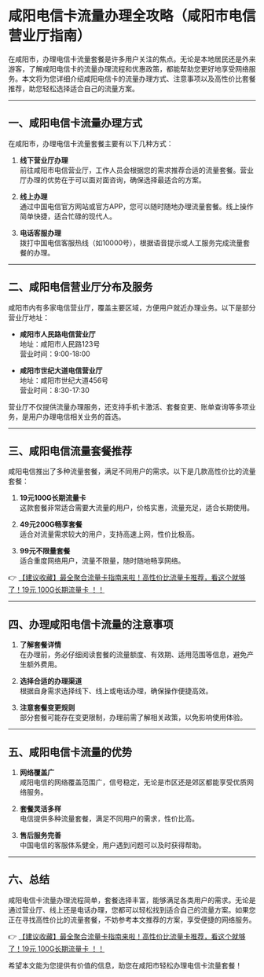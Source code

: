 # 咸阳电信卡流量办理全攻略（咸阳市电信营业厅指南）

在咸阳市，办理电信卡流量套餐是许多用户关注的焦点。无论是本地居民还是外来游客，了解咸阳电信卡的流量办理流程和优惠政策，都能帮助您更好地享受网络服务。本文将为您详细介绍咸阳电信卡的流量办理方式、注意事项以及高性价比套餐推荐，助您轻松选择适合自己的流量方案。

---

## 一、咸阳电信卡流量办理方式

在咸阳市，办理电信卡流量套餐主要有以下几种方式：

1. **线下营业厅办理**  
   前往咸阳市电信营业厅，工作人员会根据您的需求推荐合适的流量套餐。营业厅办理的优势在于可以面对面咨询，确保选择最适合的方案。

2. **线上办理**  
   通过中国电信官方网站或官方APP，您可以随时随地办理流量套餐。线上操作简单快捷，适合忙碌的现代人。

3. **电话客服办理**  
   拨打中国电信客服热线（如10000号），根据语音提示或人工服务完成流量套餐的办理。

---

## 二、咸阳电信营业厅分布及服务

咸阳市内有多家电信营业厅，覆盖主要区域，方便用户就近办理业务。以下是部分营业厅地址：

- **咸阳市人民路电信营业厅**  
  地址：咸阳市人民路123号  
  营业时间：9:00-18:00

- **咸阳市世纪大道电信营业厅**  
  地址：咸阳市世纪大道456号  
  营业时间：8:30-17:30

营业厅不仅提供流量办理服务，还支持手机卡激活、套餐变更、账单查询等多项业务，是用户办理电信相关业务的首选。

---

## 三、咸阳电信流量套餐推荐

咸阳电信推出了多种流量套餐，满足不同用户的需求。以下是几款高性价比的流量套餐：

1. **19元100G长期流量卡**  
   这款套餐非常适合需要大流量的用户，价格实惠，流量充足，适合长期使用。

2. **49元200G畅享套餐**  
   适合对流量需求较大的用户，支持高速上网，性价比极高。

3. **99元不限量套餐**  
   适合重度网络用户，流量不限量，随时随地畅享网络。

👉 [【建议收藏】最全聚合流量卡指南来啦！高性价比流量卡推荐，看这个就够了！19元 100G长期流量卡 ！！](https://bit.ly/Liuliangka)

---

## 四、办理咸阳电信卡流量的注意事项

1. **了解套餐详情**  
   在办理前，务必仔细阅读套餐的流量额度、有效期、适用范围等信息，避免产生额外费用。

2. **选择合适的办理渠道**  
   根据自身需求选择线下、线上或电话办理，确保操作便捷高效。

3. **注意套餐变更规则**  
   部分套餐可能存在变更限制，办理前需了解相关政策，以免影响使用体验。

---

## 五、咸阳电信卡流量的优势

1. **网络覆盖广**  
   咸阳电信的网络覆盖范围广，信号稳定，无论是市区还是郊区都能享受优质网络服务。

2. **套餐灵活多样**  
   电信提供多种流量套餐，满足不同用户的需求，性价比高。

3. **售后服务完善**  
   中国电信的客服体系健全，用户遇到问题可以及时获得帮助。

---

## 六、总结

咸阳电信卡流量办理流程简单，套餐选择丰富，能够满足各类用户的需求。无论是通过营业厅、线上还是电话办理，您都可以轻松找到适合自己的流量方案。如果您正在寻找高性价比的流量套餐，不妨参考本文推荐的方案，享受便捷的网络服务。

👉 [【建议收藏】最全聚合流量卡指南来啦！高性价比流量卡推荐，看这个就够了！19元 100G长期流量卡 ！！](https://bit.ly/Liuliangka)

希望本文能为您提供有价值的信息，助您在咸阳市轻松办理电信卡流量套餐！